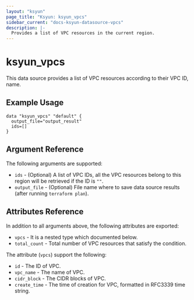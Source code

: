 ```yaml
---
layout: "ksyun"
page_title: "Ksyun: ksyun_vpcs"
sidebar_current: "docs-ksyun-datasource-vpcs"
description: |-
  Provides a list of VPC resources in the current region.
---
```


# ksyun_vpcs

This data source provides a list of VPC resources according to their VPC ID, name.

## Example Usage

```hcl
data "ksyun_vpcs" "default" {
  output_file="output_result"
  ids=[]
}
```

## Argument Reference

The following arguments are supported:

* `ids` - (Optional) A list of VPC IDs, all the VPC resources belong to this region will be retrieved if the ID is `""`.
* `output_file` - (Optional) File name where to save data source results (after running `terraform plan`).

## Attributes Reference

In addition to all arguments above, the following attributes are exported:

* `vpcs` - It is a nested type which documented below.
* `total_count` - Total number of VPC resources that satisfy the condition.

The attribute (`vpcs`) support the following:

* `id` - The ID of VPC.
* `vpc_name` - The name of VPC.
* `cidr_block` - The CIDR blocks of VPC.
* `create_time` - The time of creation for VPC, formatted in RFC3339 time string.